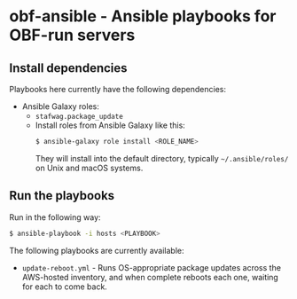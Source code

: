 # obf-ansible - Ansible playbooks for OBF-run servers

## Install dependencies

Playbooks here currently have the following dependencies:
* Ansible Galaxy roles:
    - `stafwag.package_update`
    - Install roles from Ansible Galaxy like this:
      ```sh
      $ ansible-galaxy role install <ROLE_NAME>
      ```
      They will install into the default directory, typically
      `~/.ansible/roles/` on Unix and macOS systems.

## Run the playbooks

Run in the following way:
```sh
$ ansible-playbook -i hosts <PLAYBOOK>
```

The following playbooks are currently available:
* `update-reboot.yml` - Runs OS-appropriate package updates across the
  AWS-hosted inventory, and when complete reboots each one, waiting for
  each to come back.
